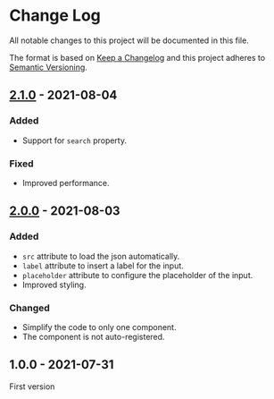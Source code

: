 <!-- deno-fmt-ignore-file -->

# Change Log

All notable changes to this project will be documented in this file.

The format is based on [Keep a Changelog](http://keepachangelog.com/) and this
project adheres to [Semantic Versioning](http://semver.org/).

## [2.1.0] - 2021-08-04
### Added
- Support for `search` property.

### Fixed
- Improved performance.

## [2.0.0] - 2021-08-03
### Added
- `src` attribute to load the json automatically.
- `label` attribute to insert a label for the input.
- `placeholder` attribute to configure the placeholder of the input.
- Improved styling.

### Changed
- Simplify the code to only one component.
- The component is not auto-registered.

## 1.0.0 - 2021-07-31
First version

[2.1.0]: https://github.com/oom-components/searcher/compare/v2.0.0...v2.1.0
[2.0.0]: https://github.com/oom-components/searcher/compare/v1.0.0...v2.0.0
